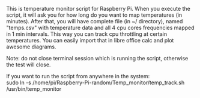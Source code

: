 This is temperature monitor script for Raspberry Pi.
When you execute the script, it will ask you for how long do you want to map temperatures (in minutes).
After that, you will have complete file (in ~/ directory), named "temps.csv" with temperature data and all 4 cpu cores frequencies mapped in 1 min intervals. This way you can track cpu throttling at certain temperatures.
You can easily import that in libre office calc and plot awesome diagrams.

Note: do not close terminal session which is running the script, otherwise the test will close.

If you want to run the script from anywhere in the system:<br>
sudo ln -s /home/pi/Raspberry-Pi-random/Temp_monitor/temp_track.sh /usr/bin/temp_monitor
